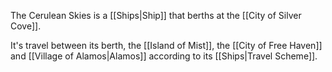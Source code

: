 The Cerulean Skies is a [[Ships|Ship]] that berths at the [[City of Silver Cove]].

It's travel between its berth, the [[Island of Mist]], the [[City of Free Haven]] and [[Village of Alamos|Alamos]] according to its [[Ships|Travel Scheme]].